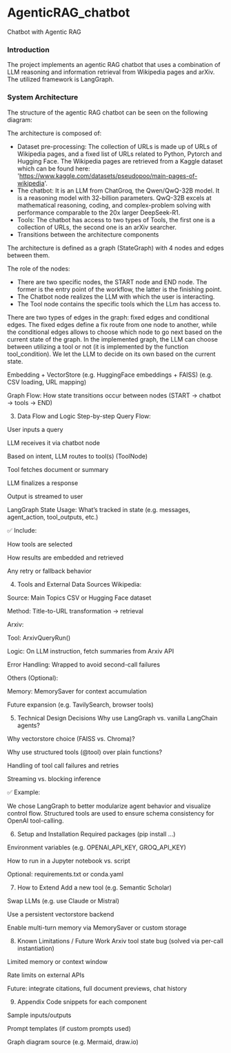 # AgenticRAG_chatbot
Chatbot with Agentic RAG

### Introduction 
The project implements an agentic RAG chatbot that uses a combination of LLM reasoning and information retrieval from Wikipedia pages and arXiv.
The utilized framework is  LangGraph.



### System Architecture
The structure of the agentic RAG chatbot can be seen on the following diagram:

The architecture is composed of:

+ Dataset pre-processing: The collection of URLs is made up of URLs of Wikipedia pages, and a fixed list of URLs related to Python, Pytorch and Hugging Face. The Wikipedia pages are retrieved from a Kaggle dataset which can be found here: 'https://www.kaggle.com/datasets/pseudopoo/main-pages-of-wikipedia'.
+ The chatbot: It is an LLM from ChatGroq, the Qwen/QwQ-32B model. It is a reasoning model with 32-billion parameters. QwQ-32B excels at mathematical reasoning, coding, and complex-problem solving with performance comparable to the 20x larger DeepSeek-R1.
+ Tools: The chatbot has access to two types of Tools, the first one is a collection of URLs, the second one is an arXiv searcher.
+ Transitions between the architecture components

The architecture is defined as a graph (StateGraph) with 4 nodes and edges between them. 

The role of the nodes:
+ There are two specific nodes, the START node and END node. The former is the entry point of the workflow, the latter is the finishing point.
+ The Chatbot node realizes the LLM with which the user is interacting.
+ The Tool node contains the specific tools which the LLm has access to.

There are two types of edges in the graph: fixed edges and conditional edges. The fixed edges define a fix route from one node to another, while the conditional edges allows to choose which node to go next based on the current state of the graph. In the implemented graph, the LLM can choose between utilizing a tool or not (it is implemented by the function tool_condition). We let the LLM to decide on its own based on the current state. 
 

Embedding + VectorStore (e.g. HuggingFace embeddings + FAISS)
(e.g. CSV loading, URL mapping)

Graph Flow: How state transitions occur between nodes (START → chatbot → tools → END)

3. Data Flow and Logic
Step-by-step Query Flow:

User inputs a query

LLM receives it via chatbot node

Based on intent, LLM routes to tool(s) (ToolNode)

Tool fetches document or summary

LLM finalizes a response

Output is streamed to user

LangGraph State Usage: What’s tracked in state (e.g. messages, agent_action, tool_outputs, etc.)

✅ Include:

How tools are selected

How results are embedded and retrieved

Any retry or fallback behavior

4. Tools and External Data Sources
Wikipedia:

Source: Main Topics CSV or Hugging Face dataset

Method: Title-to-URL transformation → retrieval

Arxiv:

Tool: ArxivQueryRun()

Logic: On LLM instruction, fetch summaries from Arxiv API

Error Handling: Wrapped to avoid second-call failures

Others (Optional):

Memory: MemorySaver for context accumulation

Future expansion (e.g. TavilySearch, browser tools)

5. Technical Design Decisions
Why use LangGraph vs. vanilla LangChain agents?

Why vectorstore choice (FAISS vs. Chroma)?

Why use structured tools (@tool) over plain functions?

Handling of tool call failures and retries

Streaming vs. blocking inference

✅ Example:

We chose LangGraph to better modularize agent behavior and visualize control flow. Structured tools are used to ensure schema consistency for OpenAI tool-calling.

6. Setup and Installation
Required packages (pip install ...)

Environment variables (e.g. OPENAI_API_KEY, GROQ_API_KEY)

How to run in a Jupyter notebook vs. script

Optional: requirements.txt or conda.yaml

7. How to Extend
Add a new tool (e.g. Semantic Scholar)

Swap LLMs (e.g. use Claude or Mistral)

Use a persistent vectorstore backend

Enable multi-turn memory via MemorySaver or custom storage

8. Known Limitations / Future Work
Arxiv tool state bug (solved via per-call instantiation)

Limited memory or context window

Rate limits on external APIs

Future: integrate citations, full document previews, chat history

9. Appendix
Code snippets for each component

Sample inputs/outputs

Prompt templates (if custom prompts used)

Graph diagram source (e.g. Mermaid, draw.io)
